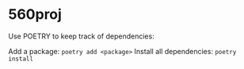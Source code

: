 # 560proj

Use POETRY to keep track of dependencies:

Add a package: `poetry add <package>`
Install all dependencies: `poetry install`